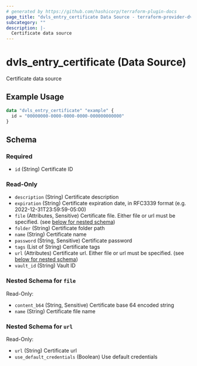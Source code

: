 ```yaml
---
# generated by https://github.com/hashicorp/terraform-plugin-docs
page_title: "dvls_entry_certificate Data Source - terraform-provider-dvls"
subcategory: ""
description: |-
  Certificate data source
---
```


# dvls_entry_certificate (Data Source)

Certificate data source

## Example Usage

```terraform
data "dvls_entry_certificate" "example" {
  id = "00000000-0000-0000-0000-000000000000"
}
```

<!-- schema generated by tfplugindocs -->
## Schema

### Required

- `id` (String) Certificate ID

### Read-Only

- `description` (String) Certificate description
- `expiration` (String) Certificate expiration date, in RFC3339 format (e.g. 2022-12-31T23:59:59-05:00)
- `file` (Attributes, Sensitive) Certificate file. Either file or url must be specified. (see [below for nested schema](#nestedatt--file))
- `folder` (String) Certificate folder path
- `name` (String) Certificate name
- `password` (String, Sensitive) Certificate password
- `tags` (List of String) Certificate tags
- `url` (Attributes) Certificate url. Either file or url must be specified. (see [below for nested schema](#nestedatt--url))
- `vault_id` (String) Vault ID

<a id="nestedatt--file"></a>
### Nested Schema for `file`

Read-Only:

- `content_b64` (String, Sensitive) Certificate base 64 encoded string
- `name` (String) Certificate file name


<a id="nestedatt--url"></a>
### Nested Schema for `url`

Read-Only:

- `url` (String) Certificate url
- `use_default_credentials` (Boolean) Use default credentials
